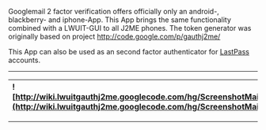 Googlemail 2 factor verification offers officially only an android-, blackberry- and iphone-App. This App brings the same functionality combined with a LWUIT-GUI to all J2ME phones.
The token generator was originally based on project http://code.google.com/p/gauthj2me/

This App can also be used as an second factor authenticator for  [LastPass](http://helpdesk.lastpass.com/security-options/google-authenticator/) accounts.


---


| ![http://wiki.lwuitgauthj2me.googlecode.com/hg/ScreenshotMain.jpg](http://wiki.lwuitgauthj2me.googlecode.com/hg/ScreenshotMain.jpg) | ![http://wiki.lwuitgauthj2me.googlecode.com/hg/ScreenshotNewAccount.jpg](http://wiki.lwuitgauthj2me.googlecode.com/hg/ScreenshotNewAccount.jpg) | ![http://wiki.lwuitgauthj2me.googlecode.com/hg/ScreenshotEditAccount.jpg](http://wiki.lwuitgauthj2me.googlecode.com/hg/ScreenshotEditAccount.jpg) |
|:------------------------------------------------------------------------------------------------------------------------------------|:------------------------------------------------------------------------------------------------------------------------------------------------|:--------------------------------------------------------------------------------------------------------------------------------------------------|


---
